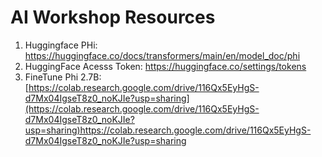 # AI Workshop Resources

1. Huggingface PHi: https://huggingface.co/docs/transformers/main/en/model_doc/phi  
2. HuggingFace Acesss Token: https://huggingface.co/settings/tokens  
3. FineTune Phi 2.7B: [https://colab.research.google.com/drive/116Qx5EyHgS-d7Mx04IgseT8z0_noKJIe?usp=sharing](https://colab.research.google.com/drive/116Qx5EyHgS-d7Mx04IgseT8z0_noKJIe?usp=sharing)https://colab.research.google.com/drive/116Qx5EyHgS-d7Mx04IgseT8z0_noKJIe?usp=sharing  
